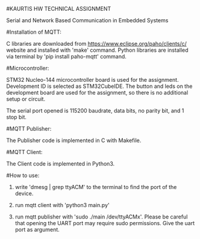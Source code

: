 #KAURTIS HW TECHNICAL ASSIGNMENT

Serial and Network Based Communication in Embedded Systems

#Installation of MQTT:

C libraries are downloaded from https://www.eclipse.org/paho/clients/c/ website and installed with 'make' command. Python libraries are installed via terminal by 'pip install paho-mqtt' command.

#Microcontroller:

STM32 Nucleo-144 microcontroller board is used for the assignment. Development ID is selected as STM32CubeIDE. The button and leds on the development board are used for the assignment, so there is no additional setup or circuit.

The serial port opened is 115200 baudrate, data bits, no parity bit, and 1 stop bit.

#MQTT Publisher:

The Publisher code is implemented in C with Makefile.


#MQTT Client:

The Client code is implemented in Python3.



#How to use:

1) write 'dmesg | grep ttyACM' to the terminal to find the port of the device. 


3) run mqtt client with 'python3 main.py'

4) run mqtt publisher with 'sudo ./main /dev/ttyACMx'. Please be careful that opening the UART port may require sudo permissions. Give the uart port as argument.
